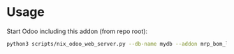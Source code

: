 # Usage

Start Odoo including this addon (from repo root):

```bash
python3 scripts/nix_odoo_web_server.py --db-name mydb --addon mrp_bom_line_net_qty
```

